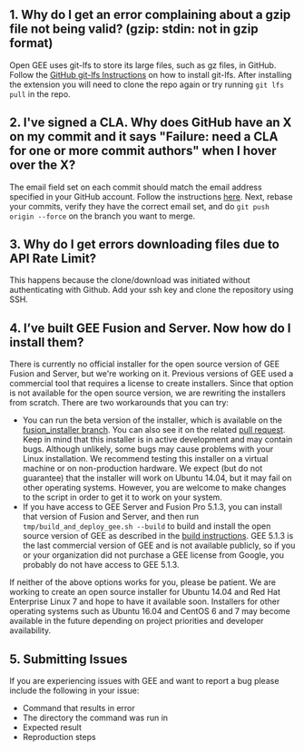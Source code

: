 ## 1. Why do I get an error complaining about a gzip file not being valid? (gzip: stdin: not in gzip format)
Open GEE uses git-lfs to store its large files, such as gz files, in GitHub. Follow the [GitHub git-lfs Instructions](https://git-lfs.github.com/) on how to install git-lfs. After installing the extension you will need to clone the repo again or try running `git lfs pull` in the repo.
## 2. I've signed a CLA. Why does GitHub have an X on my commit and it says "Failure: need a CLA for one or more commit authors" when I hover over the X?
The email field set on each commit should match the email address specified in your GitHub account. Follow the instructions [here](https://help.github.com/articles/setting-your-email-in-git/). Next, rebase your commits, verify they have the correct email set, and do `git push origin --force` on the branch you want to merge.

## 3. Why do I get errors downloading files due to API Rate Limit?
This happens because the clone/download was initiated without authenticating with Github. Add your ssh key and clone the repository using SSH.

## 4. I’ve built GEE Fusion and Server. Now how do I install them?
There is currently no official installer for the open source version of GEE Fusion and Server, but we're working on it. Previous versions of GEE used a commercial tool that requires a license to create installers. Since that option is not available for the open source version, we are rewriting the installers from scratch.  There are two workarounds that you can try:

 - You can run the beta version of the installer, which is available on the [fusion_installer branch](https://github.com/google/earthenterprise/tree/fusion_installer).  You can also see it on the related [pull request](https://github.com/google/earthenterprise/pull/95).  Keep in mind that this installer is in active development and may contain bugs. Although unlikely, some bugs may cause problems with your Linux installation. We recommend testing this installer on a virtual machine or on non-production hardware. We expect (but do not guarantee) that the installer will work on Ubuntu 14.04, but it may fail on other operating systems. However, you are welcome to make changes to the script in order to get it to work on your system.
 - If you have access to GEE Server and Fusion Pro 5.1.3, you can install that version of Fusion and Server, and then run ``tmp/build_and_deploy_gee.sh --build`` to build and install the open source version of GEE as described in the [build instructions](https://github.com/google/earthenterprise/wiki/Build-Instructions#build-and-deploy-if-you-have-access-to-the-513-installer). GEE 5.1.3 is the last commercial version of GEE and is not available publicly, so if you or your organization did not purchase a GEE license from Google, you probably do not have access to GEE 5.1.3.

If neither of the above options works for you, please be patient.  We are working to create an open source installer for Ubuntu 14.04 and Red Hat Enterprise Linux 7 and hope to have it available soon.  Installers for other operating systems such as Ubuntu 16.04 and CentOS 6 and 7 may become available in the future depending on project priorities and developer availability.

## 5. Submitting Issues
If you are experiencing issues with GEE and want to report a bug please include the following in your issue:
* Command that results in error
* The directory the command was run in
* Expected result
* Reproduction steps